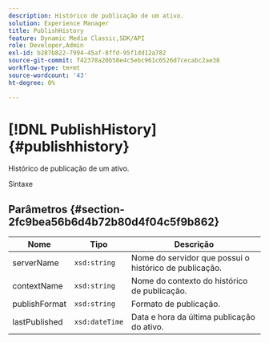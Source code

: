 ```yaml
---
description: Histórico de publicação de um ativo.
solution: Experience Manager
title: PublishHistory
feature: Dynamic Media Classic,SDK/API
role: Developer,Admin
exl-id: b287b822-7994-45af-8ffd-95f1dd12a782
source-git-commit: f42378a20b58e4c5ebc961c6526d7cecabc2ae38
workflow-type: tm+mt
source-wordcount: '43'
ht-degree: 0%

---
```


# [!DNL PublishHistory]{#publishhistory}

Histórico de publicação de um ativo.

Sintaxe

## Parâmetros {#section-2fc9bea56b6d4b72b80d4f04c5f9b862}

| Nome | Tipo | Descrição |
|---|---|---|
| serverName | `xsd:string` | Nome do servidor que possui o histórico de publicação. |
| contextName | `xsd:string` | Nome do contexto do histórico de publicação. |
| publishFormat | `xsd:string` | Formato de publicação. |
| lastPublished | `xsd:dateTime` | Data e hora da última publicação do ativo. |
